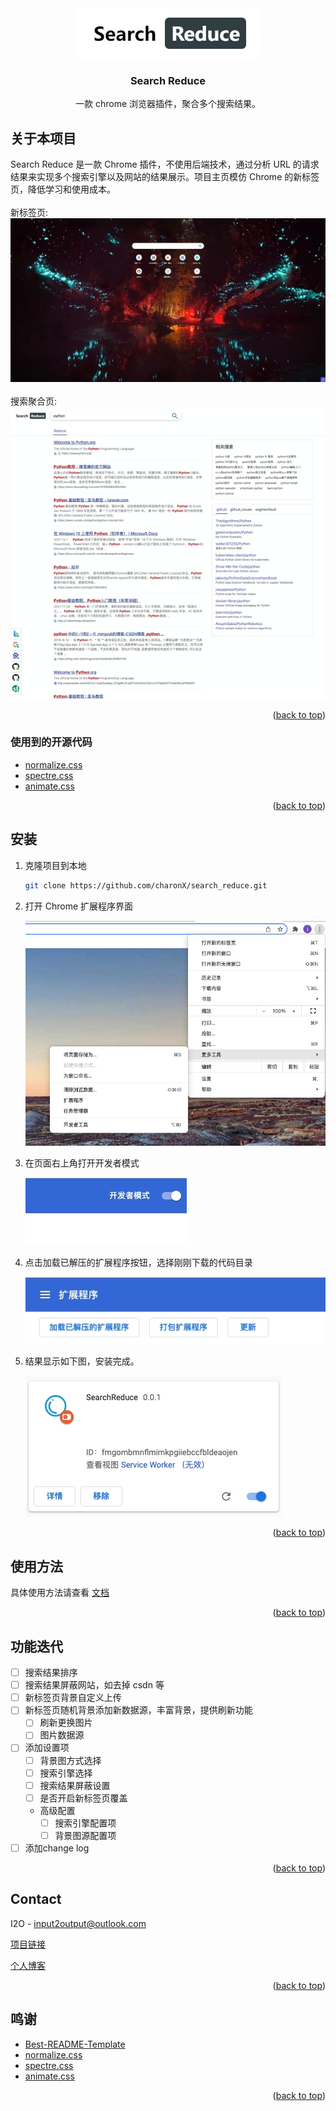 <div id="top"></div>

<div align="center">
  <a href="https://github.com/charonX/search_reduce">
    <img src="static/logo.png" alt="Logo" width="289" height="80">
  </a>

  <h3 align="center">Search Reduce</h3>

  <p align="center">
    一款 chrome 浏览器插件，聚合多个搜索结果。
  </p>
</div>


## 关于本项目

Search Reduce 是一款 Chrome 插件，不使用后端技术，通过分析 URL 的请求结果来实现多个搜索引擎以及网站的结果展示。项目主页模仿 Chrome 的新标签页，降低学习和使用成本。
<br />
<br />
新标签页:
<br />
[![Search Reduce Screen Shot][product-screenshot1]](https://github.com/charonX/search_reduce)
<br />
<br />
搜索聚合页:
<br />
[![Search Reduce Screen Shot][product-screenshot]](https://[github.com/charonX/search_reduce)


<p align="right">(<a href="#top">back to top</a>)</p>



### 使用到的开源代码

* [normalize.css](http://necolas.github.io/normalize.css/)
* [spectre.css](https://picturepan2.github.io/spectre/)
* [animate.css](https://animate.style/)

<p align="right">(<a href="#top">back to top</a>)</p>

## 安装

1. 克隆项目到本地

   ```sh
   git clone https://github.com/charonX/search_reduce.git
   ```

2. 打开 Chrome 扩展程序界面

   ![screenshot0](static/install/screenshot0.jpg)

3. 在页面右上角打开开发者模式

   ![screenshot1](static/install/screenshot1.jpg)

4. 点击加载已解压的扩展程序按钮，选择刚刚下载的代码目录

   ![screenshot2](static/install/screenshot2.jpg)

5. 结果显示如下图，安装完成。

   ![screenshot3](static/install/screenshot3.jpg)

<p align="right">(<a href="#top">back to top</a>)</p>



## 使用方法

具体使用方法请查看 [文档](Document.md)

<p align="right">(<a href="#top">back to top</a>)</p>



## 功能迭代

- [ ] 搜索结果排序
- [ ] 搜索结果屏蔽网站，如去掉 csdn 等
- [ ] 新标签页背景自定义上传
- [ ] 新标签页随机背景添加新数据源，丰富背景，提供刷新功能
    - [ ] 刷新更换图片
    - [ ] 图片数据源
- [ ] 添加设置项
    - [ ] 背景图方式选择
    - [ ] 搜索引擎选择
    - [ ] 搜索结果屏蔽设置
    - [ ] 是否开启新标签页覆盖
    - 高级配置
       - [ ] 搜索引擎配置项
       - [ ] 背景图源配置项
- [ ] 添加change log

<p align="right">(<a href="#top">back to top</a>)</p>

## Contact

I2O - input2output@outlook.com

[项目链接](https://github.com/charonX/search_reduce)

[个人博客](https://charonx.github.io/)

<p align="right">(<a href="#top">back to top</a>)</p>

## 鸣谢

* [Best-README-Template](https://github.com/othneildrew/Best-README-Template)
* [normalize.css](http://necolas.github.io/normalize.css/)
* [spectre.css](https://picturepan2.github.io/spectre/)
* [animate.css](https://animate.style/)

<p align="right">(<a href="#top">back to top</a>)</p>



[product-screenshot]: static/screenshot.jpg
[product-screenshot1]: static/screenshot1.jpg